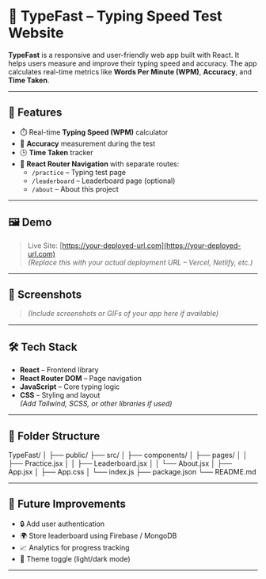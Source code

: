 # 🚀 TypeFast – Typing Speed Test Website

**TypeFast** is a responsive and user-friendly web app built with React. It helps users measure and improve their typing speed and accuracy. The app calculates real-time metrics like **Words Per Minute (WPM)**, **Accuracy**, and **Time Taken**.

---

## 🌟 Features

- ⏱️ Real-time **Typing Speed (WPM)** calculator  
- 🎯 **Accuracy** measurement during the test  
- 🕒 **Time Taken** tracker  
- 🧭 **React Router Navigation** with separate routes:
  - `/practice` – Typing test page
  - `/leaderboard` – Leaderboard page (optional)
  - `/about` – About this project

---

## 🖼️ Demo

> Live Site: [https://your-deployed-url.com](https://your-deployed-url.com)  
*(Replace this with your actual deployment URL – Vercel, Netlify, etc.)*

---

## 📸 Screenshots

> *(Include screenshots or GIFs of your app here if available)*

---

## 🛠️ Tech Stack

- **React** – Frontend library
- **React Router DOM** – Page navigation
- **JavaScript** – Core typing logic
- **CSS** – Styling and layout  
*(Add Tailwind, SCSS, or other libraries if used)*

---

## 📁 Folder Structure

TypeFast/
│
├── public/
├── src/
│ ├── components/
│ ├── pages/
│ │ ├── Practice.jsx
│ │ ├── Leaderboard.jsx
│ │ └── About.jsx
│ ├── App.jsx
│ ├── App.css
│ └── index.js
├── package.json
└── README.md

---

## 🚧 Future Improvements

- 🔒 Add user authentication  
- 🌍 Store leaderboard using Firebase / MongoDB  
- 📈 Analytics for progress tracking  
- 🎨 Theme toggle (light/dark mode)  

---
